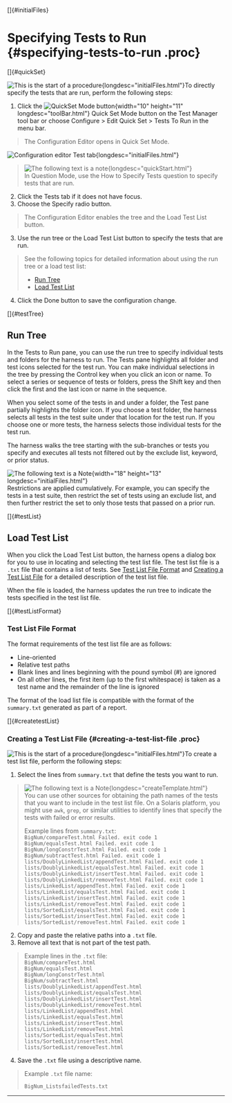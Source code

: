 
[]{#initialFiles}

# Specifying Tests to Run {#specifying-tests-to-run .proc}

[]{#quickSet}

![This is the start of a procedure](../../images/hg_proc.gif){longdesc="initialFiles.html"}To
directly specify the tests that are run, perform the following steps:

1.  Click the ![QuickSet Mode button](../../images/stdValues_button.gif){width="10" height="11"
    longdesc="toolBar.html"} Quick Set Mode button on the Test Manager tool bar or choose Configure
    \> Edit Quick Set \> Tests To Run in the menu bar.

> The Configuration Editor opens in Quick Set Mode.

![Configuration editor Test tab](../../images/JT4testsTabConfigEd.gif){longdesc="initialFiles.html"}

> ![The following text is a note](../../images/hg_note.gif){longdesc="quickStart.html"}\
> In Question Mode, use the How to Specify Tests question to specify tests that are run.

2.  Click the Tests tab if it does not have focus.
3.  Choose the Specify radio button.

> The Configuration Editor enables the tree and the Load Test List button.

3.  Use the run tree or the Load Test List button to specify the tests that are run.

> See the following topics for detailed information about using the run tree or a load test list:
>
> -   [Run Tree](#testTree)
> -   [Load Test List](#testList)

4.  Click the Done button to save the configuration change.

[]{#testTree}

## Run Tree

In the Tests to Run pane, you can use the run tree to specify individual tests and folders for the
harness to run. The Tests pane highlights all folder and test icons selected for the test run. You
can make individual selections in the tree by pressing the Control key when you click an icon or
name. To select a series or sequence of tests or folders, press the Shift key and then click the
first and the last icon or name in the sequence.

When you select some of the tests in and under a folder, the Test pane partially highlights the
folder icon. If you choose a test folder, the harness selects all tests in the test suite under that
location for the test run. If you choose one or more tests, the harness selects those individual
tests for the test run.

The harness walks the tree starting with the sub-branches or tests you specify and executes all
tests not filtered out by the exclude list, keyword, or prior status.

![The following text is a Note](../../images/hg_note.gif){width="18" height="13"
longdesc="initialFiles.html"}\
Restrictions are applied cumulatively. For example, you can specify the tests in a test suite, then
restrict the set of tests using an exclude list, and then further restrict the set to only those
tests that passed on a prior run.

[]{#testList}

## Load Test List

When you click the Load Test List button, the harness opens a dialog box for you to use in locating
and selecting the test list file. The test list file is a `.txt` file that contains a list of tests.
See [Test List File Format](#testListFormat) and [Creating a Test List File](#createtestList) for a
detailed description of the test list file.

When the file is loaded, the harness updates the run tree to indicate the tests specified in the
test list file.

[]{#testListFormat}

### Test List File Format

The format requirements of the test list file are as follows:

-   Line-oriented
-   Relative test paths
-   Blank lines and lines beginning with the pound symbol (#) are ignored
-   On all other lines, the first item (up to the first whitespace) is taken as a test name and the
    remainder of the line is ignored

The format of the load list file is compatible with the format of the `summary.txt` generated as
part of a report.

[]{#createtestList}

### Creating a Test List File {#creating-a-test-list-file .proc}

![This is the start of a procedure](../../images/hg_proc.gif){longdesc="initialFiles.html"}To create
a test list file, perform the following steps:

1.  Select the lines from `summary.txt` that define the tests you want to run.

> ![The following text is a Note](../../images/hg_note.gif){longdesc="createTemplate.html"}\
> You can use other sources for obtaining the path names of the tests that you want to include in
> the test list file. On a Solaris platform, you might use `awk`, `grep`, or similar utilities to
> identify lines that specify the tests with failed or error results.
>
> Example lines from `summary.txt`:\
> `BigNum/compareTest.html Failed. exit code 1`\
> `BigNum/equalsTest.html Failed. exit code 1`\
> `BigNum/longConstrTest.html Failed. exit code 1`\
> `BigNum/subtractTest.html Failed. exit code 1`\
> `lists/DoublyLinkedList/appendTest.html Failed. exit code 1`\
> `lists/DoublyLinkedList/equalsTest.html Failed. exit code 1`\
> `lists/DoublyLinkedList/insertTest.html Failed. exit code 1`\
> `lists/DoublyLinkedList/removeTest.html Failed. exit code 1`\
> `lists/LinkedList/appendTest.html Failed. exit code 1`\
> `lists/LinkedList/equalsTest.html Failed. exit code 1`\
> `lists/LinkedList/insertTest.html Failed. exit code 1`\
> `lists/LinkedList/removeTest.html Failed. exit code 1`\
> `lists/SortedList/equalsTest.html Failed. exit code 1`\
> `lists/SortedList/insertTest.html Failed. exit code 1`\
> `lists/SortedList/removeTest.html Failed. exit code 1`

2.  Copy and paste the relative paths into a `.txt` file.
3.  Remove all text that is not part of the test path.

> Example lines in the `.txt` file:\
> `BigNum/compareTest.html`\
> `BigNum/equalsTest.html`\
> `BigNum/longConstrTest.html`\
> `BigNum/subtractTest.html`\
> `lists/DoublyLinkedList/appendTest.html`\
> `lists/DoublyLinkedList/equalsTest.html`\
> `lists/DoublyLinkedList/insertTest.html`\
> `lists/DoublyLinkedList/removeTest.html`\
> `lists/LinkedList/appendTest.html`\
> `lists/LinkedList/equalsTest.html`\
> `lists/LinkedList/insertTest.html`\
> `lists/LinkedList/removeTest.html`\
> `lists/SortedList/equalsTest.html`\
> `lists/SortedList/insertTest.html`\
> `lists/SortedList/removeTest.html`

4.  Save the `.txt` file using a descriptive name.

> Example `.txt` file name:
>
> `BigNum_ListsfailedTests.txt`

----------------------------------------------------------------------------------------------------


